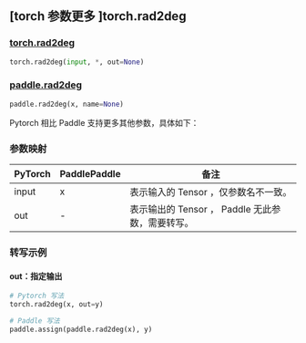## [torch 参数更多 ]torch.rad2deg

### [torch.rad2deg](https://pytorch.org/docs/stable/generated/torch.rad2deg.html?highlight=torch+rad2deg#torch.rad2deg)

```python
torch.rad2deg(input, *, out=None)
```

### [paddle.rad2deg](https://www.paddlepaddle.org.cn/documentation/docs/zh/develop/api/paddle/rad2deg_cn.html)

```python
paddle.rad2deg(x, name=None)
```

Pytorch 相比 Paddle 支持更多其他参数，具体如下：
### 参数映射
| PyTorch       | PaddlePaddle | 备注                                                   |
| ------------- | ------------ | ------------------------------------------------------ |
| input  | x  | 表示输入的 Tensor ，仅参数名不一致。  |
| out  | -  | 表示输出的 Tensor ， Paddle 无此参数，需要转写。    |


### 转写示例
#### out：指定输出
```python
# Pytorch 写法
torch.rad2deg(x, out=y)

# Paddle 写法
paddle.assign(paddle.rad2deg(x), y)
```
